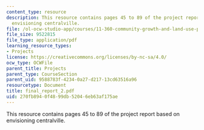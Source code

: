 ```yaml
---
content_type: resource
description: This resource contains pages 45 to 89 of the project report based on
  envisioning centralville.
file: /ol-ocw-studio-app/courses/11-360-community-growth-and-land-use-planning-fall-2005/270fb8940f4899db52046eb63af175ae_final_report_2.pdf
file_size: 9522815
file_type: application/pdf
learning_resource_types:
- Projects
license: https://creativecommons.org/licenses/by-nc-sa/4.0/
ocw_type: OCWFile
parent_title: Projects
parent_type: CourseSection
parent_uid: 9588783f-4234-0a27-d217-13cd63516a96
resourcetype: Document
title: final_report_2.pdf
uid: 270fb894-0f48-99db-5204-6eb63af175ae
---
```

This resource contains pages 45 to 89 of the project report based on envisioning centralville.